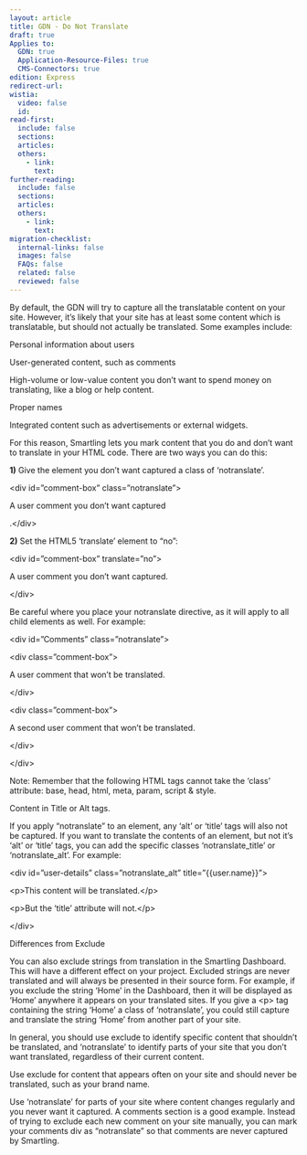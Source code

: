```yaml
---
layout: article
title: GDN - Do Not Translate
draft: true
Applies to:
  GDN: true
  Application-Resource-Files: true
  CMS-Connectors: true
edition: Express
redirect-url:
wistia:
  video: false
  id:
read-first:
  include: false
  sections:
  articles:
  others:
    - link:
      text:
further-reading:
  include: false
  sections:
  articles:
  others:
    - link:
      text:
migration-checklist:
  internal-links: false
  images: false
  FAQs: false
  related: false
  reviewed: false
---
```



By default, the GDN will try to capture all the translatable content on your site. However, it’s likely that your site has at least some content which is translatable, but should not actually be translated. Some examples include:

Personal information about users

User-generated content, such as comments

High-volume or low-value content you don’t want to spend money on translating, like a blog or help content.

Proper names

Integrated content such as advertisements or external widgets.

For this reason, Smartling lets you mark content that you do and don’t want to translate in your HTML code. There are two ways you can do this:

**1)** Give the element you don’t want captured a class of ‘notranslate’.

&lt;div id=”comment-box” class=”notranslate”&gt;

A user comment you don’t want captured

.&lt;/div&gt;

**2)** Set the HTML5 ‘translate’ element to “no”:

&lt;div id=”comment-box” translate=”no”&gt;

A user comment you don’t want captured.

&lt;/div&gt;

Be careful where you place your notranslate directive, as it will apply to all child elements as well. For example:

&lt;div id=”Comments” class=”notranslate”&gt;

&lt;div class=”comment-box”&gt;

A user comment that won’t be translated.

&lt;/div&gt;

&lt;div class=”comment-box”&gt;

A second user comment that won’t be translated.

&lt;/div&gt;

&lt;/div&gt;

Note: Remember that the following HTML tags cannot take the ‘class’ attribute: base, head, html, meta, param, script & style.

Content in Title or Alt tags.

If you apply “notranslate” to an element, any ‘alt’ or ‘title’ tags will also not be captured. If you want to translate the contents of an element, but not it’s ‘alt’ or ‘title’ tags, you can add the specific classes ‘notranslate_title’ or ‘notranslate_alt’. For example:

&lt;div id=”user-details” class=”notranslate_alt” title=”{{user.name}}”&gt;

&lt;p&gt;This content will be translated.&lt;/p&gt;

&lt;p&gt;But the ‘title’ attribute will not.&lt;/p&gt;

&lt;/div&gt;

Differences from Exclude

You can also exclude strings from translation in the Smartling Dashboard. This will have a different effect on your project. Excluded strings are never translated and will always be presented in their source form. For example, if you exclude the string ‘Home’ in the Dashboard, then it will be displayed as ‘Home’ anywhere it appears on your translated sites. If you give a &lt;p&gt; tag containing the string ‘Home’ a class of ‘notranslate’, you could still capture and translate the string ‘Home’ from another part of your site.

In general, you should use exclude to identify specific content that shouldn’t be translated, and ‘notranslate’ to identify parts of your site that you don’t want translated, regardless of their current content.

Use exclude for content that appears often on your site and should never be translated, such as your brand name.

Use ‘notranslate’ for parts of your site where content changes regularly and you never want it captured. A comments section is a good example. Instead of trying to exclude each new comment on your site manually, you can mark your comments div as “notranslate” so that comments are never captured by Smartling.